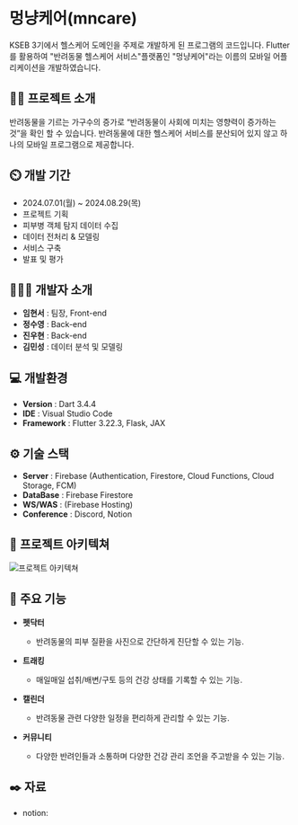 # 멍냥케어(mncare)
KSEB 3기에서 헬스케어 도메인을 주제로 개발하게 된 프로그램의 코드입니다. Flutter를 활용하여 "반려동물 헬스케어 서비스"플랫폼인 "멍냥케어"라는 이름의 모바일 어플리케이션을 개발하였습니다. 
## 👨‍🏫 프로젝트 소개
반려동물을 기르는 가구수의 증가로 “반려동물이 사회에 미치는 영향력이 증가하는 것”을 확인 할 수 있습니다. 반려동물에 대한 헬스케어 서비스를 분산되어 있지 않고 하나의 모바일 프로그램으로 제공합니다. 

## ⏲️ 개발 기간 
- 2024.07.01(월) ~ 2024.08.29(목)
- 프로젝트 기획
- 피부병 객체 탐지 데이터 수집
- 데이터 전처리 & 모델링
- 서비스 구축
- 발표 및 평가

## 🧑‍🤝‍🧑 개발자 소개
- **임현서** : 팀장, Front-end
- **정수영** : Back-end
- **진우현** : Back-end
- **김민성** : 데이터 분석 및 모델링

## 💻 개발환경
- **Version** : Dart 3.4.4
- **IDE** : Visual Studio Code
- **Framework** : Flutter 3.22.3, Flask, JAX

## ⚙️ 기술 스택
- **Server** : Firebase (Authentication, Firestore, Cloud Functions, Cloud Storage, FCM)
- **DataBase** : Firebase Firestore
- **WS/WAS** : (Firebase Hosting)
- **Conference** : Discord, Notion

## 📝 프로젝트 아키텍쳐
![프로젝트 아키텍쳐](https://github.com/user-attachments/assets/0f0c41b1-2d03-44d0-bc30-e4e96e4a92ec)

## 📌 주요 기능
- **펫닥터**
  - 반려동물의 피부 질환을 사진으로 간단하게 진단할 수 있는 기능.

- **트래킹**
  - 매일매일 섭취/배변/구토 등의 건강 상태를 기록할 수 있는 기능.

- **캘린더**
  - 반려동물 관련 다양한 일정을 편리하게 관리할 수 있는 기능.
 
- **커뮤니티**
  - 다양한 반려인들과 소통하며 다양한 건강 관리 조언을 주고받을 수 있는 기능.

## ✒️ 자료
- notion: 
